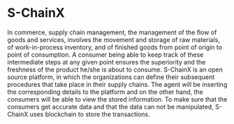 # S-ChainX
In commerce, supply chain management, the management of the flow of goods and services, involves the movement and storage of raw materials, of work-in-process inventory, and of finished goods from point of origin to point of consumption. A consumer being able to keep track of these intermediate steps at any given point ensures the superiority and the freshness of the product he/she is about to consume. S-ChainX is an open source platform, in which the organizations can define their subsequent procedures that take place in their supply chains. The agent will be inserting the corresponding details to the platform and on the other hand, the consumers will be able to view the stored information. To make sure that the consumers get accurate data and that the data can not be manipulated, S-ChainX uses blockchain to store the transactions.
